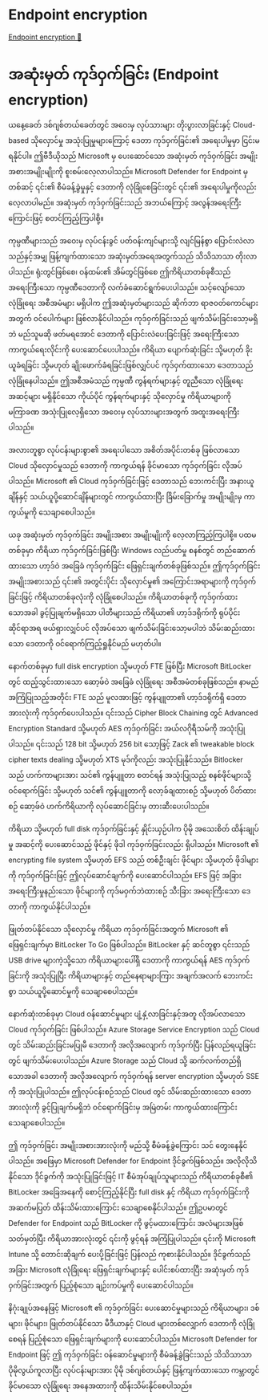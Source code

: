 # Endpoint encryption

[Endpoint encryption 🔗](https://www.coursera.org/learn/cybersecurity-solutions-and-microsoft-defender/lecture/twCJj/endpoint-encryption)

# အဆုံးမှတ် ကုဒ်ဝှက်ခြင်း (Endpoint encryption)

ယနေ့ခေတ် ဒစ်ဂျစ်တယ်ခေတ်တွင် အဝေးမှ လုပ်သားများ တိုးပွားလာခြင်းနှင့် Cloud-based သိုလှောင်မှု အသုံးပြုမှုများကြောင့် ဒေတာ ကုဒ်ဝှက်ခြင်း၏ အရေးပါမှုမှာ ငြင်းမရနိုင်ပါ။ ဤဗီဒီယိုသည် Microsoft မှ ပေးဆောင်သော အဆုံးမှတ် ကုဒ်ဝှက်ခြင်း အမျိုးအစားအမျိုးမျိုးကို စူးစမ်းလေ့လာပါသည်။ Microsoft Defender for Endpoint မှတစ်ဆင့် ၎င်း၏ စီမံခန့်ခွဲမှုနှင့် ဒေတာကို လုံခြုံစေခြင်းတွင် ၎င်း၏ အရေးပါမှုကိုလည်း လေ့လာပါမည်။ အဆုံးမှတ် ကုဒ်ဝှက်ခြင်းသည် အဘယ်ကြောင့် အလွန်အရေးကြီးကြောင်းဖြင့် စတင်ကြည့်ကြပါစို့။

ကုမ္ပဏီများသည် အဝေးမှ လုပ်ငန်းခွင် ပတ်ဝန်းကျင်များသို့ လျင်မြန်စွာ ပြောင်းလဲလာသည်နှင့်အမျှ ဖြန့်ကျက်ထားသော အဆုံးမှတ်အရေအတွက်သည် သိသိသာသာ တိုးလာပါသည်။ ရုံးတွင်ဖြစ်စေ၊ ဝန်ထမ်း၏ အိမ်တွင်ဖြစ်စေ ဤကိရိယာတစ်ခုစီသည် အရေးကြီးသော ကုမ္ပဏီဒေတာကို လက်ခံဆောင်ရွက်ပေးပါသည်။ သင့်လျော်သော လုံခြုံရေး အစီအမံများ မရှိပါက ဤအဆုံးမှတ်များသည် ဆိုက်ဘာ ရာဇဝတ်ကောင်များအတွက် ဝင်ပေါက်များ ဖြစ်လာနိုင်ပါသည်။ ကုဒ်ဝှက်ခြင်းသည် ဖျက်သိမ်းခြင်းသော့မရှိဘဲ မည်သူမဆို ဖတ်မရအောင် ဒေတာကို ပြောင်းလဲပေးခြင်းဖြင့် အရေးကြီးသော ကာကွယ်ရေးလိုင်းကို ပေးဆောင်ပေးပါသည်။ ကိရိယာ ပျောက်ဆုံးခြင်း သို့မဟုတ် ခိုးယူခံရခြင်း သို့မဟုတ် ချိုးဖောက်ခံရခြင်းဖြစ်လျှင်ပင် ကုဒ်ဝှက်ထားသော ဒေတာသည် လုံခြုံနေပါသည်။ ဤအစီအမံသည် ကုမ္ပဏီ ကွန်ရက်များနှင့် တူညီသော လုံခြုံရေးအဆင့်များ မရှိနိုင်သော ကိုယ်ပိုင် ကွန်ရက်များနှင့် သိုလှောင်မှု ကိရိယာများကို မကြာခဏ အသုံးပြုလေ့ရှိသော အဝေးမှ လုပ်သားများအတွက် အထူးအရေးကြီးပါသည်။

အလားတူစွာ လုပ်ငန်းများစွာ၏ အရေးပါသော အစိတ်အပိုင်းတစ်ခု ဖြစ်လာသော Cloud သိုလှောင်မှုသည် ဒေတာကို ကာကွယ်ရန် ခိုင်မာသော ကုဒ်ဝှက်ခြင်း လိုအပ်ပါသည်။ Microsoft ၏ Cloud ကုဒ်ဝှက်ခြင်းဖြင့် ဒေတာသည် ဘေးကင်းပြီး အနားယူချိန်နှင့် သယ်ယူပို့ဆောင်ချိန်များတွင် ကာကွယ်ထားပြီး ခြိမ်းခြောက်မှု အမျိုးမျိုးမှ ကာကွယ်မှုကို သေချာစေပါသည်။

ယခု အဆုံးမှတ် ကုဒ်ဝှက်ခြင်း အမျိုးအစား အမျိုးမျိုးကို လေ့လာကြည့်ကြပါစို့။ ပထမတစ်ခုမှာ ကိရိယာ ကုဒ်ဝှက်ခြင်းဖြစ်ပြီး Windows လည်ပတ်မှု စနစ်တွင် တည်ဆောက်ထားသော ဟာ့ဒ်ဝဲ အခြေခံ ကုဒ်ဝှက်ခြင်း ဖြေရှင်းချက်တစ်ခုဖြစ်သည်။ ဤကုဒ်ဝှက်ခြင်း အမျိုးအစားသည် ၎င်း၏ အတွင်းပိုင်း သိုလှောင်မှု၏ အကြောင်းအရာများကို ကုဒ်ဝှက်ခြင်းဖြင့် ကိရိယာတစ်ခုလုံးကို လုံခြုံစေပါသည်။ ကိရိယာတစ်ခုကို ကုဒ်ဝှက်ထားသောအခါ ခွင့်ပြုချက်မရှိသော ပါတီများသည် ကိရိယာ၏ ဟာ့ဒ်ဒရိုက်ကို ရုပ်ပိုင်းဆိုင်ရာအရ ဖယ်ရှားလျှင်ပင် လိုအပ်သော ဖျက်သိမ်းခြင်းသော့မပါဘဲ သိမ်းဆည်းထားသော ဒေတာကို ဝင်ရောက်ကြည့်ရှုနိုင်မည် မဟုတ်ပါ။

နောက်တစ်ခုမှာ full disk encryption သို့မဟုတ် FTE ဖြစ်ပြီး Microsoft BitLocker တွင် ထည့်သွင်းထားသော ဆော့ဖ်ဝဲ အခြေခံ လုံခြုံရေး အစီအမံတစ်ခုဖြစ်သည်။ နာမည်အကြံပြုသည့်အတိုင်း FTE သည် မူလအားဖြင့် ကွန်ပျူတာ၏ ဟာ့ဒ်ဒရိုက်ရှိ ဒေတာအားလုံးကို ကုဒ်ဝှက်ပေးပါသည်။ ၎င်းသည် Cipher Block Chaining တွင် Advanced Encryption Standard သို့မဟုတ် AES ကုဒ်ဝှက်ခြင်း အယ်လဂိုရီသမ်ကို အသုံးပြုပါသည်။ ၎င်းသည် 128 bit သို့မဟုတ် 256 bit သော့ဖြင့် Zack ၏ tweakable block cipher texts dealing သို့မဟုတ် XTS မုဒ်ကိုလည်း အသုံးပြုနိုင်သည်။ Bitlocker သည် ဟက်ကာများအား သင်၏ ကွန်ပျူတာ စတင်ရန် အသုံးပြုသည့် စနစ်ဖိုင်များသို့ ဝင်ရောက်ခြင်း သို့မဟုတ် သင်၏ ကွန်ပျူတာကို လော့ခ်ချထားစဉ် သို့မဟုတ် ပိတ်ထားစဉ် ဆော့ဖ်ဝဲ ဟက်ကိရိယာကို လုပ်ဆောင်ခြင်းမှ တားဆီးပေးပါသည်။

ကိရိယာ သို့မဟုတ် full disk ကုဒ်ဝှက်ခြင်းနှင့် နှိုင်းယှဉ်ပါက ပိုမို အသေးစိတ် ထိန်းချုပ်မှု အဆင့်ကို ပေးဆောင်သည့် ဖိုင်နှင့် ဖိုဒါ ကုဒ်ဝှက်ခြင်းလည်း ရှိပါသည်။ Microsoft ၏ encrypting file system သို့မဟုတ် EFS သည် တစ်ဦးချင်း ဖိုင်များ သို့မဟုတ် ဖိုဒါများကို ကုဒ်ဝှက်ခြင်းဖြင့် ဤလုပ်ဆောင်ချက်ကို ပေးဆောင်ပါသည်။ EFS ဖြင့် အခြား အရေးကြီးမှုနည်းသော ဖိုင်များကို ကုဒ်မဝှက်ဘဲထားစဉ် သီးခြား အရေးကြီးသော ဒေတာကို ကာကွယ်နိုင်ပါသည်။

ဖြုတ်တပ်နိုင်သော သိုလှောင်မှု ကိရိယာ ကုဒ်ဝှက်ခြင်းအတွက် Microsoft ၏ ဖြေရှင်းချက်မှာ BitLocker To Go ဖြစ်ပါသည်။ BitLocker နှင့် ဆင်တူစွာ ၎င်းသည် USB drive များကဲ့သို့သော ကိရိယာများပေါ်ရှိ ဒေတာကို ကာကွယ်ရန် AES ကုဒ်ဝှက်ခြင်းကို အသုံးပြုပြီး ကိရိယာများနှင့် တည်နေရာများကြား အချက်အလက် ဘေးကင်းစွာ သယ်ယူပို့ဆောင်မှုကို သေချာစေပါသည်။

နောက်ဆုံးတစ်ခုမှာ Cloud ဝန်ဆောင်မှုများ ပျံ့နှံ့လာခြင်းနှင့်အတူ လိုအပ်လာသော Cloud ကုဒ်ဝှက်ခြင်း ဖြစ်ပါသည်။ Azure Storage Service Encryption သည် Cloud တွင် သိမ်းဆည်းခြင်းမပြုမီ ဒေတာကို အလိုအလျောက် ကုဒ်ဝှက်ပြီး ပြန်လည်ရယူခြင်းတွင် ဖျက်သိမ်းပေးပါသည်။ Azure Storage သည် Cloud သို့ ဆက်လက်တည်ရှိသောအခါ ဒေတာကို အလိုအလျောက် ကုဒ်ဝှက်ရန် server encryption သို့မဟုတ် SSE ကို အသုံးပြုပါသည်။ ဤလုပ်ငန်းစဉ်သည် Cloud တွင် သိမ်းဆည်းထားသော ဒေတာအားလုံးကို ခွင့်ပြုချက်မရှိဘဲ ဝင်ရောက်ခြင်းမှ အမြဲတမ်း ကာကွယ်ထားကြောင်း သေချာစေပါသည်။

ဤ ကုဒ်ဝှက်ခြင်း အမျိုးအစားအားလုံးကို မည်သို့ စီမံခန့်ခွဲကြောင်း သင် တွေးနေနိုင်ပါသည်။ အဖြေမှာ Microsoft Defender for Endpoint ဒိုင်ခွက်ဖြစ်သည်။ အလိုလိုသိနိုင်သော ဒိုင်ခွက်ကို အသုံးပြုခြင်းဖြင့် IT စီမံအုပ်ချုပ်သူများသည် ကိရိယာတစ်ခုစီ၏ BitLocker အခြေအနေကို စောင့်ကြည့်နိုင်ပြီး full disk နှင့် ကိရိယာ ကုဒ်ဝှက်ခြင်းကို အဆက်မပြတ် ထိန်းသိမ်းထားကြောင်း သေချာစေနိုင်ပါသည်။ ဤဥပမာတွင် Defender for Endpoint သည် BitLocker ကို ဖွင့်မထားကြောင်း အလံများအဖြစ် သတ်မှတ်ပြီး ကိရိယာအားလုံးတွင် ၎င်းကို ဖွင့်ရန် အကြံပြုပါသည်။ ၎င်းကို Microsoft Intune သို့ တောင်းဆိုချက် ပေးပို့ခြင်းဖြင့် ပြန်လည် ကုစားနိုင်ပါသည်။ ဒိုင်ခွက်သည် အခြား Microsoft လုံခြုံရေး ဖြေရှင်းချက်များနှင့် ပေါင်းစပ်ထားပြီး အဆုံးမှတ် ကုဒ်ဝှက်ခြင်းအတွက် ပြည့်စုံသော ချဉ်းကပ်မှုကို ပေးဆောင်ပါသည်။

နိဂုံးချုပ်အနေဖြင့် Microsoft ၏ ကုဒ်ဝှက်ခြင်း ပေးဆောင်မှုများသည် ကိရိယာများ၊ ဒစ်များ၊ ဖိုင်များ၊ ဖြုတ်တပ်နိုင်သော မီဒီယာနှင့် Cloud များတစ်လျှောက် ဒေတာကို လုံခြုံစေရန် ပြည့်စုံသော ဖြေရှင်းချက်များကို ပေးဆောင်ပါသည်။ Microsoft Defender for Endpoint ဖြင့် ဤ ကုဒ်ဝှက်ခြင်း ဝန်ဆောင်မှုများကို စီမံခန့်ခွဲခြင်းသည် သိသိသာသာ ပိုမိုလွယ်ကူလာပြီး လုပ်ငန်းများအား ပိုမို ဒစ်ဂျစ်တယ်နှင့် ဖြန့်ကျက်ထားသော ကမ္ဘာတွင် ခိုင်မာသော လုံခြုံရေး အနေအထားကို ထိန်းသိမ်းနိုင်စေပါသည်။
